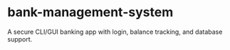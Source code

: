 # bank-management-system
A secure CLI/GUI banking app with login, balance tracking, and database support.
